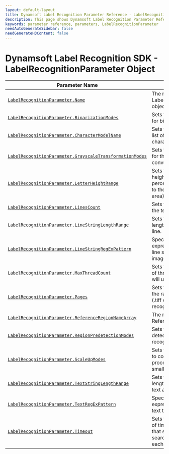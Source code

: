 ```yaml
---
layout: default-layout
title: Dynamsoft Label Recognition Parameter Reference - LabelRecognitionParameter Object
description: This page shows Dynamsoft Label Recognition Parameter Reference - LabelRecognitionParameter Object.
keywords: parameter reference, parameters, LabelRecognitionParameter
needAutoGenerateSidebar: false
needGenerateH3Content: false
---
```



# Dynamsoft Label Recognition SDK - LabelRecognitionParameter Object

 | Parameter Name | Description |
 | -------------- | ----------- | 
 | [`LabelRecognitionParameter.Name`](parameter-control.md#name) | The name of the LabelRecognitionParameter object. |
 | [`LabelRecognitionParameter.BinarizationModes`](binarization-modes.md#binarizationmodes) | 	Sets the mode and priority for binarization. |
 | [`LabelRecognitionParameter.CharacterModelName`](parameter-control.md#charactermodelname) | Sets the name of a white list of recognizable characters. |
 | [`LabelRecognitionParameter.GrayscaleTransformationModes`](grayscale-transformation-modes.md#grayscaletransformationmodes) | Sets the mode and priority for the grayscale image conversion. |
 | [`LabelRecognitionParameter.LetterHeightRange`](parameter-control.md#letterheightrange) | Sets the range of letter height (in pixel or a percentage value relative to the height of the text area). |
 | [`LabelRecognitionParameter.LinesCount`](parameter-control.md#linescount) | Sets the text lines count of the text area. |
 | [`LabelRecognitionParameter.LineStringLengthRange`](parameter-control.md#linestringlengthrange) | Sets the range of string length for each recognized line. |
 | [`LabelRecognitionParameter.LineStringRegExPattern`](parameter-control.md#linestringregexpattern) | Specifies the regular expression pattern of each line string text in current image to recognize. |
 | [`LabelRecognitionParameter.MaxThreadCount`](parameter-control.md#maxthreadcount) | Sets the maximum number of threads the algorithm will use to recognize text. |
 | [`LabelRecognitionParameter.Pages`](parameter-control.md#pages) | Sets the specific pages or the range of pages of a file (.tiff or .pdf) for label recognition. |
 | [`LabelRecognitionParameter.ReferenceRegionNameArray`](parameter-control.md#referenceregionnamearray) | The name array of the ReferenceRegion object(s). |
 | [`LabelRecognitionParameter.RegionPredetectionModes`](region-predetection-modes.md#regionpredetectionmodes) | Sets the region pre-detection mode for label recognition. |
 | [`LabelRecognitionParameter.ScaleUpModes`](scale-up-modes.md#scaleupmodes) | Sets the mode and priority to control the scale-up process for text line with small letter height. |
 | [`LabelRecognitionParameter.TextStringLengthRange`](parameter-control.md#textstringlengthrange) | Sets the range of string length for each recognized text area. |
 | [`LabelRecognitionParameter.TextRegExPattern`](parameter-control.md#textregexpattern) | Specifies the regular expression pattern of the text to recognize. |
 | [`LabelRecognitionParameter.Timeout`](parameter-control.md#timeout) | Sets the maximum amount of time (in milliseconds) that should be spent searching for labels on each page. |

